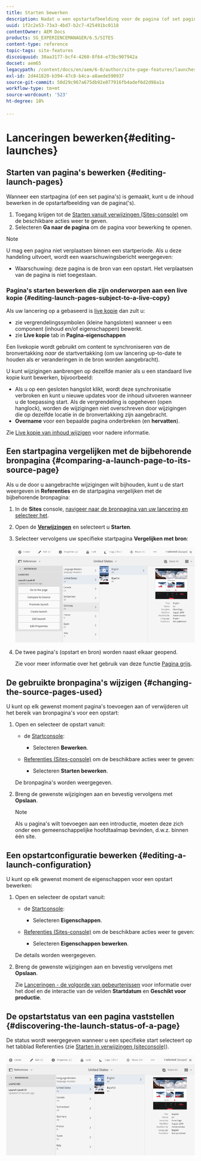 ```yaml
---
title: Starten bewerken
description: Nadat u een opstartafbeelding voor de pagina (of set pagina's) hebt gemaakt, kunt u de inhoud bewerken in de opstartafbeelding van de pagina's.
uuid: 1f2c2e53-73a3-4bd7-b2c7-425491bc0118
contentOwner: AEM Docs
products: SG_EXPERIENCEMANAGER/6.5/SITES
content-type: reference
topic-tags: site-features
discoiquuid: 30aa3177-bcf4-4260-8f64-e73bc907942a
docset: aem65
legacypath: /content/docs/en/aem/6-0/author/site-page-features/launches
exl-id: 2d441820-b394-47c8-b4ca-a8aede590937
source-git-commit: 50d29c967a675db92e077916fb4adef6d2d98a1a
workflow-type: tm+mt
source-wordcount: '523'
ht-degree: 18%

---
```


# Lanceringen bewerken{#editing-launches}

## Starten van pagina&#39;s bewerken {#editing-launch-pages}

Wanneer een startpagina (of een set pagina&#39;s) is gemaakt, kunt u de inhoud bewerken in de opstartafbeelding van de pagina(&#39;s).

1. Toegang krijgen tot de [Starten vanuit verwijzingen (Sites-console)](/help/sites-authoring/launches.md#launches-in-references-sites-console) om de beschikbare acties weer te geven.
1. Selecteren **Ga naar de pagina** om de pagina voor bewerking te openen.

>[!NOTE]
>
>U mag een pagina niet verplaatsen binnen een startperiode. Als u deze handeling uitvoert, wordt een waarschuwingsbericht weergegeven:
>
>* Waarschuwing: deze pagina is de bron van een opstart. Het verplaatsen van de pagina is niet toegestaan.

### Pagina&#39;s starten bewerken die zijn onderworpen aan een live kopie {#editing-launch-pages-subject-to-a-live-copy}

Als uw lancering op a gebaseerd is [live kopie](/help/sites-administering/msm.md) dan zult u:

* zie vergrendelingssymbolen (kleine hangsloten) wanneer u een component (inhoud en/of eigenschappen) bewerkt.
* zie **Live kopie** tab in **Pagina-eigenschappen**

Een livekopie wordt gebruikt om content te synchroniseren *van* de bronvertakking *naar* de startvertakking (om uw lancering up-to-date te houden als er veranderingen in de bron worden aangebracht).

U kunt wijzigingen aanbrengen op dezelfde manier als u een standaard live kopie kunt bewerken, bijvoorbeeld:

* Als u op een gesloten hangslot klikt, wordt deze synchronisatie verbroken en kunt u nieuwe updates voor de inhoud uitvoeren wanneer u de toepassing start. Als de vergrendeling is opgeheven (open hanglock), worden de wijzigingen niet overschreven door wijzigingen die op dezelfde locatie in de bronvertakking zijn aangebracht.
* **Overname** voor een bepaalde pagina onderbreken (en **hervatten**).

Zie [Live kopie van inhoud wijzigen](/help/sites-administering/msm-livecopy.md#changing-live-copy-content) voor nadere informatie.

## Een startpagina vergelijken met de bijbehorende bronpagina {#comparing-a-launch-page-to-its-source-page}

Als u de door u aangebrachte wijzigingen wilt bijhouden, kunt u de start weergeven in **Referenties** en de startpagina vergelijken met de bijbehorende bronpagina:

1. In de **Sites** console, [navigeer naar de bronpagina van uw lancering en selecteer het](/help/sites-authoring/basic-handling.md#viewingandselectingyourresources).
1. Open de **[Verwijzingen](/help/sites-authoring/basic-handling.md#references)** en selecteert u **Starten**.
1. Selecteer vervolgens uw specifieke startpagina **Vergelijken met bron**:

   ![screen-shot_2019-03-05at121952](assets/screen-shot_2019-03-05at121952.png)

1. De twee pagina&#39;s (opstart en bron) worden naast elkaar geopend.

   Zie voor meer informatie over het gebruik van deze functie [Pagina grijs](/help/sites-authoring/page-diff.md).

## De gebruikte bronpagina&#39;s wijzigen {#changing-the-source-pages-used}

U kunt op elk gewenst moment pagina&#39;s toevoegen aan of verwijderen uit het bereik van bronpagina&#39;s voor een opstart:

1. Open en selecteer de opstart vanuit:

   * de [Startconsole](/help/sites-authoring/launches.md#the-launches-console):

      * Selecteren **Bewerken**.

   * [Referenties (Sites-console)](/help/sites-authoring/launches.md#launches-in-references-sites-console) om de beschikbare acties weer te geven:

      * Selecteren **Starten bewerken**.

   De bronpagina&#39;s worden weergegeven.

1. Breng de gewenste wijzigingen aan en bevestig vervolgens met **Opslaan**.

   >[!NOTE]
   >
   >Als u pagina&#39;s wilt toevoegen aan een introductie, moeten deze zich onder een gemeenschappelijke hoofdtaalmap bevinden, d.w.z. binnen één site.

## Een opstartconfiguratie bewerken {#editing-a-launch-configuration}

U kunt op elk gewenst moment de eigenschappen voor een opstart bewerken:

1. Open en selecteer de opstart vanuit:

   * de [Startconsole](/help/sites-authoring/launches.md#the-launches-console):

      * Selecteren **Eigenschappen**.

   * [Referenties (Sites-console)](/help/sites-authoring/launches.md#launches-in-references-sites-console) om de beschikbare acties weer te geven:

      * Selecteren **Eigenschappen bewerken**.

   De details worden weergegeven.

1. Breng de gewenste wijzigingen aan en bevestig vervolgens met **Opslaan**.

   Zie [Lanceringen - de volgorde van gebeurtenissen](/help/sites-authoring/launches.md#launches-the-order-of-events) voor informatie over het doel en de interactie van de velden **Startdatum** en **Geschikt voor productie**.

## De opstartstatus van een pagina vaststellen {#discovering-the-launch-status-of-a-page}

De status wordt weergegeven wanneer u een specifieke start selecteert op het tabblad Referenties (zie [Starten in verwijzingen (siteconsole)](/help/sites-authoring/launches.md#launches-in-references-sites-console)).

![screen-shot_2019-03-05at121901](assets/screen-shot_2019-03-05at121901.png)
